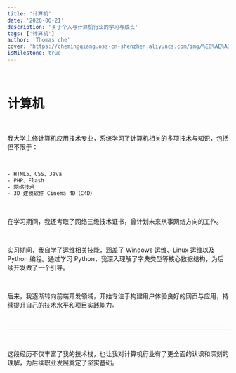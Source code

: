 ```yaml
---
title: '计算机'
date: '2020-06-21'
description: '关于个人与计算机行业的学习与成长'
tags: ['计算机']
author: 'Thomas che'
cover: 'https://chemingqiang.oss-cn-shenzhen.aliyuncs.com/img/%E8%AE%A1%E7%AE%97%E6%9C%BA.jpg'
isMilestone: true
---
```


</br>

# 计算机

</br>

我大学主修计算机应用技术专业，系统学习了计算机相关的多项技术与知识，包括但不限于：

</br>

```bash
- HTML5、CSS、Java
- PHP、Flash
- 网络技术
- 3D 建模软件 Cinema 4D（C4D）
```

</br>

在学习期间，我还考取了网络三级技术证书，曾计划未来从事网络方向的工作。

</br>

实习期间，我自学了运维相关技能，涵盖了 Windows 运维、Linux 运维以及 Python 编程。通过学习 Python，我深入理解了字典类型等核心数据结构，为后续开发做了一个引导。

</br>

后来，我逐渐转向前端开发领域，开始专注于构建用户体验良好的网页与应用，持续提升自己的技术水平和项目实践能力。

</br>

---

</br>

这段经历不仅丰富了我的技术栈，也让我对计算机行业有了更全面的认识和深刻的理解，为后续职业发展奠定了坚实基础。

</br>

</br>

</br>

</br>

</br>

</br>

</br>
